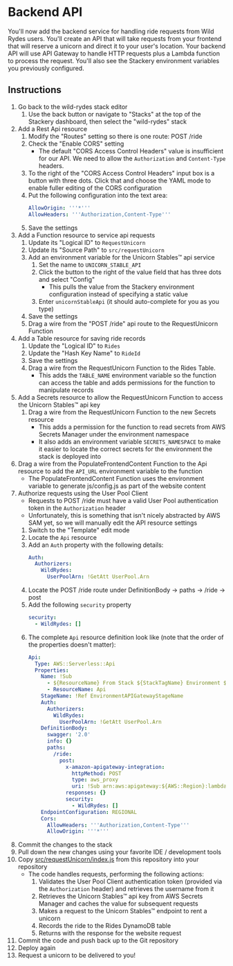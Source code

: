 # Backend API
You'll now add the backend service for handling ride requests from Wild Rydes users. You'll create an API that will take requests from your frontend that will reserve a unicorn and direct it to your user's location. Your backend API will use API Gateway to handle HTTP requests plus a Lambda function to process the request. You'll also see the Stackery environment variables you previously configured.


## Instructions
1. Go back to the wild-rydes stack editor
    1. Use the back button or navigate to "Stacks" at the top of the Stackery dashboard, then select the "wild-rydes" stack
1. Add a Rest Api resource
    1. Modify the "Routes" setting so there is one route: POST /ride
    1. Check the "Enable CORS" setting
        * The default "CORS Access Control Headers" value is insufficient for our API. We need to allow the `Authorization` and `Content-Type` headers.
    1. To the right of the "CORS Access Control Headers" input box is a button with three dots. Click that and choose the YAML mode to enable fuller editing of the CORS configuration
    1. Put the following configuration into the text area:
        ```YAML
        AllowOrigin: '''*'''
        AllowHeaders: '''Authorization,Content-Type'''
        ```
    1. Save the settings
1. Add a Function resource to service api requests
    1. Update its "Logical ID" to `RequestUnicorn`
    1. Update its "Source Path" to `src/requestUnicorn`
    1. Add an environment variable for the Unicorn Stables™ api service
         1. Set the name to `UNICORN_STABLE_API`
         1. Click the button to the right of the value field that has three dots and select "Config"
               * This pulls the value from the Stackery environment configuration instead of specifying a static value
         1. Enter `unicornStableApi` (it should auto-complete for you as you type)
    1. Save the settings
    1. Drag a wire from the "POST /ride" api route to the RequestUnicorn Function
1. Add a Table resource for saving ride records
    1. Update the "Logical ID" to `Rides`
    1. Update the "Hash Key Name" to `RideId`
    1. Save the settings
    1. Drag a wire from the RequestUnicorn Function to the Rides Table.
        * This adds the `TABLE_NAME` environment variable so the function can access the table and adds permissions for the function to manipulate records
1. Add a Secrets resource to allow the RequestUnicorn Function to access the Unicorn Stables™ api key
    1. Drag a wire from the RequestUnicorn Function to the new Secrets resource
        * This adds a permission for the function to read secrets from AWS Secrets Manager under the environment namespace
        * It also adds an environment variable `SECRETS_NAMESPACE` to make it easier to locate the correct secrets for the environment the stack is deployed into
1. Drag a wire from the PopulateFrontendContent Function to the Api resource to add the `API_URL` environment variable to the function
    * The PopulateFrontendContent Function uses the environment variable to generate js/config.js as part of the website content
1. Authorize requests using the User Pool Client
    * Requests to POST /ride must have a valid User Pool authentication token in the `Authorization` header
    * Unfortunately, this is something that isn't nicely abstracted by AWS SAM yet, so we will manually edit the API resource settings
    1. Switch to the "Template" edit mode
    1. Locate the `Api` resource
    1. Add an `Auth` property with the following details:
        ```YAML
        Auth:
          Authorizers:
            WildRydes:
              UserPoolArn: !GetAtt UserPool.Arn
        ```
    1. Locate the POST /ride route under DefinitionBody -> paths -> /ride -> post
    1. Add the following `security` property
        ```YAML
        security:
          - WildRydes: []
        ```
    1. The complete `Api` resource definition look like (note that the order of the properties doesn't matter):
        ```YAML
        Api:
          Type: AWS::Serverless::Api
          Properties:
            Name: !Sub
              - ${ResourceName} From Stack ${StackTagName} Environment ${EnvironmentTagName}
              - ResourceName: Api
            StageName: !Ref EnvironmentAPIGatewayStageName
            Auth:
              Authorizers:
                WildRydes:
                  UserPoolArn: !GetAtt UserPool.Arn
            DefinitionBody:
              swagger: '2.0'
              info: {}
              paths:
                /ride:
                  post:
                    x-amazon-apigateway-integration:
                      httpMethod: POST
                      type: aws_proxy
                      uri: !Sub arn:aws:apigateway:${AWS::Region}:lambda:path/2015-03-31/functions/${RequestUnicorn.Arn}/invocations
                    responses: {}
                    security:
                      - WildRydes: []
            EndpointConfiguration: REGIONAL
            Cors:
              AllowHeaders: '''Authorization,Content-Type'''
              AllowOrigin: '''*'''
        ```
1. Commit the changes to the stack
1. Pull down the new changes using your favorite IDE / development tools
1. Copy [src/requestUnicorn/index.js](src/requestUnicorn/index.js) from this repository into your repository
    * The code handles requests, performing the following actions:
        1. Validates the User Pool Client authentication token (provided via the `Authorization` header) and retrieves the username from it
        1. Retrieves the Unicorn Stables™ api key from AWS Secrets Manager and caches the value for subsequent requests
        1. Makes a request to the Unicorn Stables™ endpoint to rent a unicorn
        1. Records the ride to the Rides DynamoDB table
        1. Returns with the response for the website request
1. Commit the code and push back up to the Git repository
1. Deploy again
1. Request a unicorn to be delivered to you!


